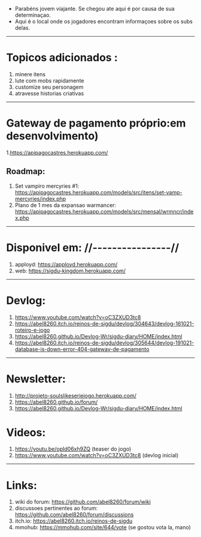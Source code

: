 
 - Parabéns jovem viajante. Se chegou ate aqui é por causa  de sua determinaçao.
 - Aqui é o local onde os jogadores encontram informaçoes sobre os subs delas.

---

# Topicos adicionados :
1. minere itens
2. lute com mobs rapidamente  
3. customize seu personagem
4. atravesse historias criativas 

---
# Gateway de pagamento próprio:em desenvolvimento)  
1.https://apipagocastres.herokuapp.com/

## Roadmap:
1. Set vampiro mercyries #1: https://apipagocastres.herokuapp.com/models/src/itens/set-vamp-mercyries/index.php
2. Plano de 1 mes da expansao warmancer: https://apipagocastres.herokuapp.com/models/src/mensal/wrmncr/index.php

---

# Disponivel em: //----------------//
1. apployd: https://apployd.herokuapp.com/
2. web: https://sigdu-kingdom.herokuapp.com/   

---

# Devlog:
1. https://www.youtube.com/watch?v=oC3ZXUD3tc8
2. https://abel8260.itch.io/reinos-de-sigdu/devlog/304643/devlog-161021-roteiro-e-jogo
3. https://abel8260.github.io/Devlog-Wr/sigdu-diary/HOME/index.html
4. https://abel8260.itch.io/reinos-de-sigdu/devlog/305644/devlog-191021-database-is-down-error-404-gateway-de-pagamento

---

# Newsletter:

1. http://projeto-soulslikeseriejogo.herokuapp.com/
2. https://abel8260.github.io/forum/
3. https://abel8260.github.io/Devlog-Wr/sigdu-diary/HOME/index.html


# Videos:
1. https://youtu.be/opId06xh9ZQ (teaser do jogo) 
2. https://www.youtube.com/watch?v=oC3ZXUD3tc8 (devlog inicial) 
---

# Links:
1. wiki do forum: https://github.com/abel8260/forum/wiki
2. discussoes pertinentes ao forum: https://github.com/abel8260/forum/discussions
3. itch.io: https://abel8260.itch.io/reinos-de-sigdu
4. mmohub: https://mmohub.com/site/644/vote (se gostou vota la, mano)

